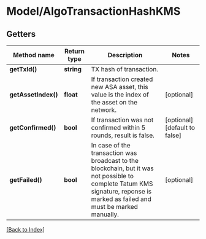 # Model/AlgoTransactionHashKMS

## Getters

Method name | Return type | Description | Notes
------------ | ------------- | ------------- | -------------
**getTxId()** | **string** | TX hash of transaction. |
**getAssetIndex()** | **float** | If transaction created new ASA asset, this value is the index of the asset on the network. | [optional]
**getConfirmed()** | **bool** | If transaction was not confirmed within 5 rounds, result is false. | [optional] [default to false]
**getFailed()** | **bool** | In case of the transaction was broadcast to the blockchain, but it was not possible to complete Tatum KMS signature, reponse is marked as failed and must be marked manually. | [optional]

[[Back to Index]](../index.md)
